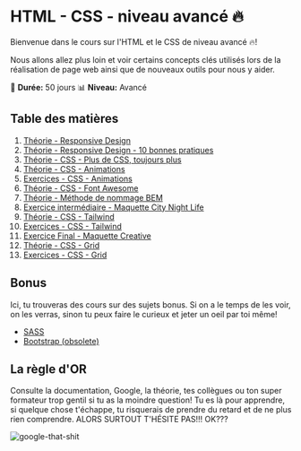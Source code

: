 # HTML - CSS - niveau avancé :fire:

Bienvenue dans le cours sur l'HTML et le CSS de niveau avancé :fire:!

Nous allons allez plus loin et voir certains concepts clés utilisés lors de la réalisation de page web ainsi que de nouveaux outils pour nous y aider.

:calendar: **Durée:** 50 jours
:bar_chart: **Niveau:** Avancé

## Table des matières

1. [Théorie - Responsive Design](01-theorie-responsive-design.md)
2. [Théorie - Responsive Design - 10 bonnes pratiques](02-rd-bonnes-pratique.md)
3. [Théorie - CSS - Plus de CSS, toujours plus](03-theorie-css-more.md)
4. [Théorie - CSS - Animations](04-theorie-css-animations.md)
5. [Exercices - CSS - Animations](05-exercices-css-animations.md)
6. [Théorie - CSS - Font Awesome](06-theorie-font_awesome.md)
7. [Théorie - Méthode de nommage BEM](07-theorie-bem.md)
8. [Exercice intermédiaire - Maquette City Night Life](08-exercice-maquette-city_night_life.md)
9. [Théorie - CSS - Tailwind](09-theorie-tailwind.md)
10. [Exercices - CSS - Tailwind](10-exercices-tailwind.md)
11. [Exercice Final - Maquette Creative](11-exercice-maquette-creative.md)
12. [Théorie - CSS - Grid](12-theorie-css-grid.md)
13. [Exercices - CSS - Grid](13-exercices-css-grid.md)

## Bonus

Ici, tu trouveras des cours sur des sujets bonus. Si on a le temps de les voir, on les verras, sinon tu peux faire le curieux et jeter un oeil par toi même!

- [SASS](bonus-sass.md)
- [Bootstrap (obsolete)](bonus-bootstrap.md)

## La règle d'OR

Consulte la documentation, Google, la théorie, tes collègues ou ton super formateur trop gentil si tu as la moindre question! Tu es là pour apprendre, si quelque chose t'échappe, tu risquerais de prendre du retard et de ne plus rien comprendre. ALORS SURTOUT T'HÉSITE PAS!!! OK???

![google-that-shit](https://media.tenor.com/XE64TGgCPxAAAAAC/google-exists-google.gif)
